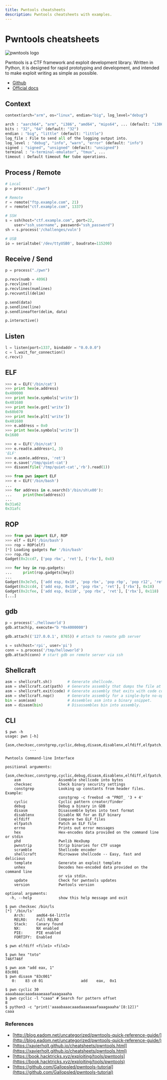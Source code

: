 ```yaml
---
title: Pwntools cheatsheets
description: Pwntools cheatsheets with examples.
---
```


# Pwntools cheatsheets

![pwntools logo](https://github.com/Gallopsled/pwntools/blob/stable/docs/source/logo.png?raw=true)

Pwntools is a CTF framework and exploit development library. Written in Python, it is designed for rapid prototyping and development, and intended to make exploit writing as simple as possible.

- [Github](https://github.com/Gallopsled/pwntools)
- [Official docs](https://docs.pwntools.com/en/latest/)

## Context

``` python
context(arch="arm", os="linux", endian="big", log_level="debug")

arch : "aarch64", "arm", "i386", "amd64", "mips64", ... (default: "i386")
bits : "32", "64" (default: "32")
endian : "big", "little" (default: "little")
log_file : File to send all of the logging output into.
log_level : "debug", "info", "warn", "error" (default: "info")
signed : "signed", "unsigned" (default: "unsigned")
terminal : "x-terminal-emulator", "tmux", ...
timeout : Default timeout for tube operations.
```

## Process / Remote

``` python
# Local
p = process("./pwn")

# Remote
r = remote("ftp.example.com", 21)
r = remote("ctf.example.com", 1337)

# SSH
s = ssh(host="ctf.example.com", port=22,
	user="ssh_username", password="ssh_password")
sh = s.process('/challenges/vuln')

# USB
io = serialtube('/dev/ttyUSB0', baudrate=115200)
```

## Receive / Send

``` python
p = process("./pwn")

p.recv(numb = 4096)
p.recvline()
p.recvlines(numlines)
p.recvuntil(delim)

p.send(data)
p.sendline(line)
p.sendlineafter(delim, data)

p.interactive()
```

## Listen

``` python
l = listen(port=1337, bindaddr = "0.0.0.0")
c = l.wait_for_connection()
c.recv()
```

## ELF

``` python
>>> e = ELF('/bin/cat')
>>> print hex(e.address) 
0x400000
>>> print hex(e.symbols['write']) 
0x401680
>>> print hex(e.got['write']) 
0x60b070
>>> print hex(e.plt['write']) 
0x401680
>>> e.address = 0x0
>>> print hex(e.symbols['write']) 
0x1680
```

``` python
>>> e = ELF('/bin/cat')
>>> e.read(e.address+1, 3)
'ELF'
>>> e.asm(e.address, 'ret')
>>> e.save('/tmp/quiet-cat')
>>> disasm(file('/tmp/quiet-cat','rb').read(1))
```

``` python
>>> from pwn import ELF
>>> e = ELF('/bin/bash')
...
>>> for address in e.search(b'/bin/sh\x00'):
...     print(hex(address))
... 
0x31a62
0x31afc
```

## ROP

``` python
>>> from pwn import ELF, ROP
>>> elf = ELF('/bin/bash')
>>> rop = ROP(elf)
[*] Loading gadgets for '/bin/bash'
>>> rop.rbx
Gadget(0x2ccd7, ['pop rbx', 'ret'], ['rbx'], 0x8)

>>> for key in rop.gadgets:
...     print(rop.gadgets[key])
... 
Gadget(0x3e7e5, ['add esp, 0x10', 'pop rbx', 'pop rbp', 'pop r12', 'ret'], ['rbx', 'rbp', 'r12'], 0x20)                                                                          
Gadget(0x2ccd4, ['add esp, 0x10', 'pop rbx', 'ret'], ['rbx'], 0x18)                                                                                                              
Gadget(0x2cfee, ['add esp, 0x110', 'pop rbx', 'ret'], ['rbx'], 0x118)         
[...]
```


## gdb

``` python
p = process('./helloworld')
gdb.attach(p, execute="b *0x4000000")

gdb.attach(('127.0.0.1', 8765)) # attach to remote gdb server

s = ssh(host='rpi', user='pi')
conn = s.process('/tmp/helloworld')
gdb.attach(conn) # start gdb on remote server via ssh
```

## Shellcraft

``` python
asm = shellcraft.sh()       # Generate shellcode.
asm = shellcraft.cat(path) 	# Generate assembly that dumps the file at path.
asm = shellcraft.exit(code) # Generate assembly that exits with code code.
asm = shellcraft.nop()      # Generate assembly for a single-byte no-op.
bin = asm(asm)              # Assembles asm into a binary snippet.
asm = disasm(bin)           # Disassembles bin into assembly.
```

## CLI

``` shell
$ pwn -h
usage: pwn [-h]
           {asm,checksec,constgrep,cyclic,debug,disasm,disablenx,elfdiff,elfpatch,errno,hex,phd,pwnstrip,scramble,shellcraft,template,unhex,update,version}
           ...

Pwntools Command-line Interface

positional arguments:
  {asm,checksec,constgrep,cyclic,debug,disasm,disablenx,elfdiff,elfpatch,errno,hex,phd,pwnstrip,scramble,shellcraft,template,unhex,update,version}
    asm                 Assemble shellcode into bytes
    checksec            Check binary security settings
    constgrep           Looking up constants from header files. Example:
                        constgrep -c freebsd -m ^PROT_ '3 + 4'
    cyclic              Cyclic pattern creator/finder
    debug               Debug a binary in GDB
    disasm              Disassemble bytes into text format
    disablenx           Disable NX for an ELF binary
    elfdiff             Compare two ELF files
    elfpatch            Patch an ELF file
    errno               Prints out error messages
    hex                 Hex-encodes data provided on the command line or stdin
    phd                 Pwnlib HexDump
    pwnstrip            Strip binaries for CTF usage
    scramble            Shellcode encoder
    shellcraft          Microwave shellcode -- Easy, fast and delicious
    template            Generate an exploit template
    unhex               Decodes hex-encoded data provided on the command line
                        or via stdin.
    update              Check for pwntools updates
    version             Pwntools version

optional arguments:
  -h, --help            show this help message and exit
```

``` shell
$ pwn checksec /bin/ls
[*] '/bin/ls'
    Arch:     amd64-64-little
    RELRO:    Full RELRO
    Stack:    Canary found
    NX:       NX enabled
    PIE:      PIE enabled
    FORTIFY:  Enabled

$ pwn elfdiff <file1> <file2>

$ pwn hex "toto"
746f746f

$ pwn asm "add eax, 1"
83c001
$ pwn disasm "83c001"
   0:    83 c0 01                 add    eax,  0x1

$ pwn cyclic 30
aaaabaaacaaadaaaeaaafaaagaaaha
$ pwn cyclic -l "caaa" # Search for pattern offset
8
$ python3 -c "print('aaaabaaacaaadaaaeaaafaaagaaaha'[8:12])"
caaa
```

### References

- [http://blog.eadom.net/uncategorized/pwntools-quick-reference-guide/](http://blog.eadom.net/uncategorized/pwntools-quick-reference-guide/)
- [https://xavierholt.github.io/cheatsheets/pwntools.html](https://xavierholt.github.io/cheatsheets/pwntools.html)
- [https://book.hacktricks.xyz/exploiting/tools/pwntools](https://book.hacktricks.xyz/exploiting/tools/pwntools)
- [https://github.com/Gallopsled/pwntools-tutorial](https://github.com/Gallopsled/pwntools-tutorial)
